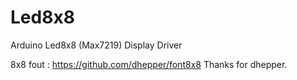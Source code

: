 # Led8x8
Arduino Led8x8 (Max7219) Display Driver

8x8 fout :  https://github.com/dhepper/font8x8
Thanks for dhepper.
